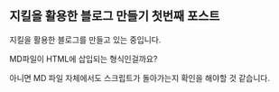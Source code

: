 ## 지킬을 활용한 블로그 만들기 첫번째 포스트

지킬을 활용한 블로그를 만들고 있는 중입니다.

MD파일이 HTML에 삽입되는 형식인걸까요?

아니면 MD 파일 자체에서도 스크립트가 돌아가는지 확인을 해야할 것 같습니다.
